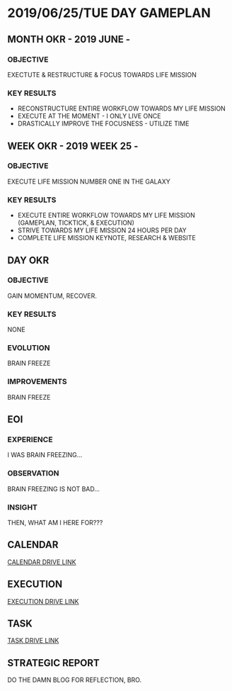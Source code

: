 # 2019/06/25/TUE DAY GAMEPLAN

## MONTH OKR - 2019 JUNE -

### OBJECTIVE

EXECTUTE & RESTRUCTURE & FOCUS TOWARDS LIFE MISSION

### KEY RESULTS

- RECONSTRUCTURE ENTIRE WORKFLOW TOWARDS MY LIFE MISSION
- EXECUTE AT THE MOMENT - I ONLY LIVE ONCE
- DRASTICALLY IMPROVE THE FOCUSNESS - UTILIZE TIME

## WEEK OKR - 2019 WEEK 25 -

### OBJECTIVE

EXECUTE LIFE MISSION NUMBER ONE IN THE GALAXY

### KEY RESULTS

- EXECUTE ENTIRE WORKFLOW TOWARDS MY LIFE MISSION (GAMEPLAN, TICKTICK, & EXECUTION)
- STRIVE TOWARDS MY LIFE MISSION 24 HOURS PER DAY
- COMPLETE LIFE MISSION KEYNOTE, RESEARCH & WEBSITE

## DAY OKR

### OBJECTIVE

GAIN MOMENTUM, RECOVER.

### KEY RESULTS

NONE

### EVOLUTION

BRAIN FREEZE

### IMPROVEMENTS

BRAIN FREEZE

## EOI

### EXPERIENCE

I WAS BRAIN FREEZING...

### OBSERVATION

BRAIN FREEZING IS NOT BAD...

### INSIGHT

THEN, WHAT AM I HERE FOR???

## CALENDAR

[CALENDAR DRIVE LINK](https://drive.google.com/open?id=1FgL_LaemKN2BzF9cUA4w9j7DFFTjCmMK)

## EXECUTION

[EXECUTION DRIVE LINK](https://drive.google.com/open?id=1gEGlGwOUcVeKLIHLHL6FbLOa4d4XjM58XKu_tloTF3U)

## TASK

[TASK DRIVE LINK](https://drive.google.com/open?id=14OwG01N9UUcHxvL8nwYYOpR3UWK_J0ae)

## STRATEGIC REPORT

DO THE DAMN BLOG FOR REFLECTION, BRO.
